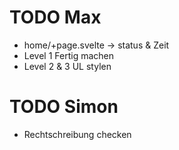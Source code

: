 # TODO Max
- home/+page.svelte -> status & Zeit
- Level 1 Fertig machen
- Level 2 & 3 UL stylen

# TODO Simon
- Rechtschreibung checken